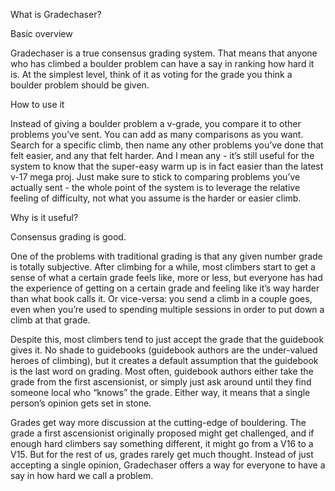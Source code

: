 What is Gradechaser?

Basic overview

Gradechaser is a true consensus grading system. That means that anyone who has climbed a boulder problem can have a say in ranking how hard it is. 
At the simplest level, think of it as voting for the grade you think a boulder problem should be given. 

How to use it

Instead of giving a boulder problem a v-grade, you compare it to other problems you’ve sent. You can add as many comparisons as you want. 
Search for a specific climb, then name any other problems you’ve done that felt easier, and any that felt harder. And I mean any - 
it’s still useful for the system to know that the super-easy warm up is in fact easier than the latest v-17 mega proj. 
Just make sure to stick to comparing problems you’ve actually sent - the whole point of the system is to leverage the relative feeling of difficulty, 
not what you assume is the harder or easier climb.

Why is it useful?

Consensus grading is good.

One of the problems with traditional grading is that any given number grade is totally subjective. After climbing for a while, most climbers start to 
get a sense of what a certain grade feels like, more or less, but everyone has had the experience of getting on a certain grade and feeling like it’s 
way harder than what book calls it. Or vice-versa: you send a climb in a couple goes, even when you’re used to spending multiple sessions in order to 
put down a climb at that grade. 

Despite this, most climbers tend to just accept the grade that the guidebook gives it. No shade to guidebooks (guidebook authors are the under-valued 
heroes of climbing), but it creates a default assumption that the guidebook is the last word on grading. Most often, guidebook authors either take the 
grade from the first ascensionist, or simply just ask around until they find someone local who “knows” the grade. Either way, it means that a single 
person’s opinion gets set in stone. 

Grades get way more discussion at the cutting-edge of bouldering. The grade a first ascensionist originally proposed might get challenged, and if enough 
hard climbers say something different, it might go from a V16 to a V15. But for the rest of us, grades rarely get much thought. Instead of just accepting 
a single opinion, Gradechaser offers a way for everyone to have a say in how hard we call a problem.
